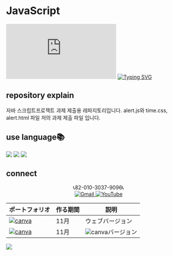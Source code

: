 # JavaScript 

![header](https://capsule-render.vercel.app/api?type=egg&color=gradient&height=300&section=header&text=welcome%2&fontSize=50&desc=JavaScript's%20Github%20Readme.md)
[![Typing SVG](https://readme-typing-svg.demolab.com?font=Fira+Code&pause=1000&color=F76F00&background=FFBD2F00&random=false&width=435&lines=%E3%81%A9%E3%81%86%E3%81%9E%E3%82%88%E3%82%8D%E3%81%97%E3%81%8F%E3%81%8A%E3%81%AD%E3%81%8C%E3%81%84%E3%81%97%E3%81%BE%E3%81%99%E3%80%82)](https://github.com/do04200611)

## repository explain
자바 스크립트프로젝트 과제 제출용 레파지토리입니다.
alert.js와 time.css, alert.html 파일 저의 과제 제출 파일 입니다.<br>

## use language📚
<img src="https://img.shields.io/badge/HTML5-E34F26?style=flat-square&logo=html5&logoColor=white"/>
<img src="https://img.shields.io/badge/css-1572B6?style=for-the-badge&logo=css3&logoColor=white"/>
<img src="https://img.shields.io/badge/javascript-F7DF1E?style=for-the-badge&logo=javascript&logoColor=black"/>


## connect
<p align="center">
 📞82-010-3037-9096📞<br>
  <a href="mailto:a01030379096@gmail.com">
    <img src="https://img.shields.io/badge/-Gmail-red?style=for-the-badge&logo=Gmail" alt="Gmail">
  </a>
  <a href="https://www.youtube.com/channel/UC484ZJMavtoPOI4ey-HFdCA">
   <img src="https://img.shields.io/badge/-YouTube-red?style=for-the-badge&logo=youtube"   alt="YouTube">
 </a>
 
  | ポートフォリオ           |  作る期間     |            説明  |
  |------------------------|---------------|----------------------------------------------|
  |<a href="https://kimganghyeon.my.canva.site/kimganghyeon"><img       src="https://img.shields.io/badge/canva-purple?style=for-the-badge&logo=canva" alt="canva"></a>|11月|ウェブバージョン|
  |<a href="https://www.canva.com/design/DAFzY5opUiA/Ge33dSKE16cErBaDJDp-BA/edit"><img src="https://img.shields.io/badge/canva-purple?style=for-the-badge&logo=canva" alt="canva"></a>| 11月|<img src="https://img.shields.io/badge/canva-purple?style=for-the-badge&logo=canva" alt="canva">バージョン|
</p>

<img src="https://capsule-render.vercel.app/api?type=egg&color=gradient&height=100&text=Thank%20you%20for%20watching.&section=footer" />


